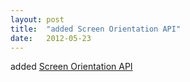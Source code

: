 ```yaml
---
layout: post
title:  "added Screen Orientation API"
date:   2012-05-23
---
```


added <a href="http://www.w3.org/TR/screen-orientation/">Screen Orientation API</a>